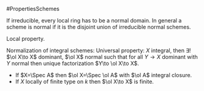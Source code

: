 #PropertiesSchemes 

If irreducible, every local ring has to be a normal domain. In general a scheme is normal if it is the disjoint union of irreducible normal schemes.

Local property.

Normalization of integral schemes:
Universal property: $X$ integral, then $\exists!$ $\ol X\to X$ dominant, $\ol X$ normal such that for all $Y\to X$ dominant with $Y$ normal then unique factorization $Y\to \ol X\to X$.
- If $X=\Spec A$ then $\ol X=\Spec \ol A$ with $\ol A$ integral closure.
- If $X$ locally of finite type on $k$ then $\ol X\to X$ is finite.

